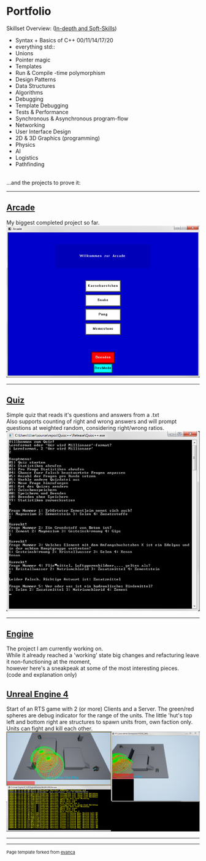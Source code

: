 # Portfolio

Skillset Overview: ([In-depth and Soft-Skills](/pages/skillset_page)) <br/>
- Syntax + Basics of C++ 00/11/14/17/20
- everything std::
- Unions
- Pointer magic
- Templates
- Run & Compile -time polymorphism
- Design Patterns
- Data Structures
- Algorithms
- Debugging
- Template Debugging
- Tests & Performance
- Synchronous & Asynchronous program-flow
- Networking
- User Interface Design
- 2D & 3D Graphics (programming)
- Physics
- AI
- Logistics
- Pathfinding

<br/>
...and the projects to prove it:

---

## [Arcade](/pages/arcade_page)
My biggest completed project so far.<br/>
<img src="images/ArcadeMainMenu.png?raw=true"/><br/>

---

## [Quiz](/pages/quiz_page)
Simple quiz that reads it's questions and answers from a .txt<br/>
Also supports counting of right and wrong answers and will prompt questions at weighted random, considering right/wrong ratios.<br/>
<img src="images/quiz.png?raw=true"/><br/>

---

## [Engine](/pages/engine_page)
The project I am currently working on.<br/>
While it already reached a 'working' state big changes and refacturing leave it non-functioning at the moment,<br/>
however here's a sneakpeak at some of the most interesting pieces.<br/>
(code and explanation only)<br/>

## [Unreal Engine 4](/pages/unreal_page)
Start of an RTS game with 2 (or more) Clients and a Server. The green/red spheres are debug indicator for the range of the units. The little 'hut's top left and bottom right are structures to spawn units from, own faction only. Units can fight and kill each other.
<img src="images/unreal.png?raw=true"/><br/>


<!--[Project 1 Title](/sample_page)
<img src="images/dummy_thumbnail.jpg?raw=true"/>-->

<!------->
<!--[Project 2 Title](/pdf/sample_presentation.pdf)
<img src="images/dummy_thumbnail.jpg?raw=true"/> -->

<!------->
<!--[Arcade](https://github.com/Conqueror933/Arcade)-->
<!--- [Project 1 Title](http://example.com/)-->
<!--- [Project 2 Title](http://example.com/)-->
<!--- [Project 3 Title](http://example.com/)-->
<!--- [Project 4 Title](http://example.com/)-->
<!--- [Project 5 Title](http://example.com/)-->

---




---
<p style="font-size:11px">Page template forked from <a href="https://github.com/evanca/quick-portfolio">evanca</a></p>
<!-- Remove above link if you don't want to attibute -->
